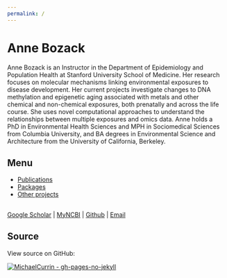 ```yaml
---
permalink: /
---
```

# **Anne Bozack**

Anne Bozack is an Instructor in the Department of Epidemiology and Population Health at Stanford University School of Medicine. Her research focuses on molecular mechanisms linking environmental exposures to disease development. Her current projects investigate changes to DNA methylation and epigenetic aging associated with metals and other chemical and non-chemical exposures, both prenatally and across the life course. She uses novel computational approaches to understand the relationships between multiple exposures and omics data. Anne holds a PhD in Environmental Health Sciences and MPH in Sociomedical Sciences from Columbia University, and BA degrees in Environmental Science and Architecture from the University of California, Berkeley.

## Menu

- [Publications](publications.md)
- [Packages](packages.md)
- [Other projects](other.md)

##

[Google Scholar](https://scholar.google.com/citations?user=kSzZe7QAAAAJ) | [MyNCBI](https://www.ncbi.nlm.nih.gov/myncbi/anne.bozack.1/bibliography/public/) | [Github](https://github.com/annebozack) | [Email](mailto:abozack@stanford.edu) 

## Source

View source on GitHub:

[![MichaelCurrin - gh-pages-no-jekyll](https://img.shields.io/static/v1?label=MichaelCurrin&message=gh-pages-no-jekyll&color=blue&logo=github)](https://github.com/MichaelCurrin/gh-pages-no-jekyll)




